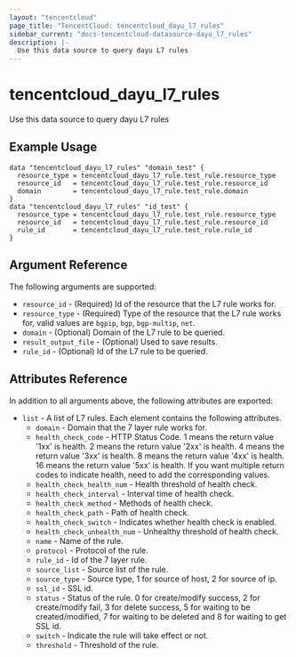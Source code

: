 ```yaml
---
layout: "tencentcloud"
page_title: "TencentCloud: tencentcloud_dayu_l7_rules"
sidebar_current: "docs-tencentcloud-datasource-dayu_l7_rules"
description: |-
  Use this data source to query dayu L7 rules
---
```


# tencentcloud_dayu_l7_rules

Use this data source to query dayu L7 rules

## Example Usage

```hcl
data "tencentcloud_dayu_l7_rules" "domain_test" {
  resource_type = tencentcloud_dayu_l7_rule.test_rule.resource_type
  resource_id   = tencentcloud_dayu_l7_rule.test_rule.resource_id
  domain        = tencentcloud_dayu_l7_rule.test_rule.domain
}
data "tencentcloud_dayu_l7_rules" "id_test" {
  resource_type = tencentcloud_dayu_l7_rule.test_rule.resource_type
  resource_id   = tencentcloud_dayu_l7_rule.test_rule.resource_id
  rule_id       = tencentcloud_dayu_l7_rule.test_rule.rule_id
}
```

## Argument Reference

The following arguments are supported:

* `resource_id` - (Required) Id of the resource that the L7 rule works for.
* `resource_type` - (Required) Type of the resource that the L7 rule works for, valid values are `bgpip`, `bgp`, `bgp-multip`, `net`.
* `domain` - (Optional) Domain of the L7 rule to be queried.
* `result_output_file` - (Optional) Used to save results.
* `rule_id` - (Optional) Id of the L7 rule to be queried.

## Attributes Reference

In addition to all arguments above, the following attributes are exported:

* `list` - A list of L7 rules. Each element contains the following attributes.
  * `domain` - Domain that the 7 layer rule works for.
  * `health_check_code` - HTTP Status Code. 1 means the return value '1xx' is health. 2 means the return value '2xx' is health. 4 means the return value '3xx' is health. 8 means the return value '4xx' is health. 16 means the return value '5xx' is health. If you want multiple return codes to indicate health, need to add the corresponding values.
  * `health_check_health_num` - Health threshold of health check.
  * `health_check_interval` - Interval time of health check.
  * `health_check_method` - Methods of health check.
  * `health_check_path` - Path of health check.
  * `health_check_switch` - Indicates whether health check is enabled.
  * `health_check_unhealth_num` - Unhealthy threshold of health check.
  * `name` - Name of the rule.
  * `protocol` - Protocol of the rule.
  * `rule_id` - Id of the 7 layer rule.
  * `source_list` - Source list of the rule.
  * `source_type` - Source type, 1 for source of host, 2 for source of ip.
  * `ssl_id` - SSL id.
  * `status` - Status of the rule. 0 for create/modify success, 2 for create/modify fail, 3 for delete success, 5 for waiting to be created/modified, 7 for waiting to be deleted and 8 for waiting to get SSL id.
  * `switch` - Indicate the rule will take effect or not.
  * `threshold` - Threshold of the rule.


